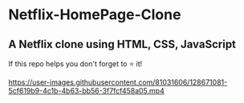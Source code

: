 # Netflix-HomePage-Clone
## A Netflix clone using HTML, CSS, JavaScript

If this repo helps you don't forget to ⭐ it!

https://user-images.githubusercontent.com/81031606/128671081-5cf619b9-4c1b-4b63-bb56-3f7fcf458a05.mp4


